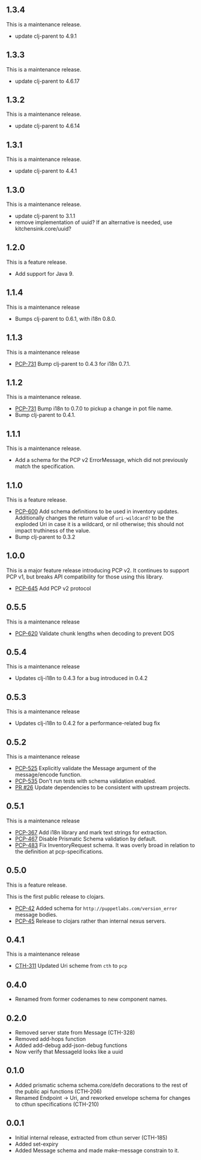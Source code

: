 ## 1.3.4

This is a maintenance release.

* update clj-parent to 4.9.1

## 1.3.3

This is a maintenance release.

* update clj-parent to 4.6.17


## 1.3.2

This is a maintenance release.

* update clj-parent to 4.6.14

## 1.3.1

This is a maintenance release.

* update clj-parent to 4.4.1


## 1.3.0

This is a maintenance release.

* update clj-parent to 3.1.1
* remove implementation of uuid?  If an alternative is needed, use kitchensink.core/uuid?

## 1.2.0

This is a feature release.

* Add support for Java 9.

## 1.1.4

This is a maintenance release

* Bumps clj-parent to 0.6.1, with i18n 0.8.0.

## 1.1.3

This is a maintenance release

* [PCP-731](https://tickets.puppetlabs.com/browse/PCP-731) Bump clj-parent to
  0.4.3 for i18n 0.7.1.

## 1.1.2

This is a maintenance release.

* [PCP-731](https://tickets.puppetlabs.com/browse/PCP-731) Bump i18n to 0.7.0
  to pickup a change in pot file name.
* Bump clj-parent to 0.4.1.

## 1.1.1

This is a maintenance release.

* Add a schema for the PCP v2 ErrorMessage, which did not previously match the
  specification.

## 1.1.0

This is a feature release.

* [PCP-600](https://tickets.puppetlabs.com/browse/PCP-600) Add schema
  definitions to be used in inventory updates. Additionally changes the
  return value of `uri-wildcard?` to be the exploded Uri in case it is a
  wildcard, or nil otherwise; this should not impact truthiness of the value.
* Bump clj-parent to 0.3.2

## 1.0.0

This is a major feature release introducing PCP v2. It continues to support PCP
v1, but breaks API compatibility for those using this library.

* [PCP-645](https://tickets.puppetlabs.com/browse/PCP-645) Add PCP v2 protocol

## 0.5.5

This is a maintenance release

* [PCP-620](https://tickets.puppetlabs.com/browse/PCP-620) Validate chunk
  lengths when decoding to prevent DOS

## 0.5.4

This is a maintenance release

* Updates clj-i18n to 0.4.3 for a bug introduced in 0.4.2

## 0.5.3

This is a maintenance release

* Updates clj-i18n to 0.4.2 for a performance-related bug fix

## 0.5.2

This is a maintenance release

* [PCP-525](https://tickets.puppetlabs.com/browse/PCP-525) Explicitly
  validate the Message argument of the message/encode function.
* [PCP-535](https://tickets.puppetlabs.com/browse/PCP-535) Don't run tests
  with schema validation enabled.
* [PR #26](https://github.com/puppetlabs/clj-pcp-common/pull/26) Update
  dependencies to be consistent with upstream projects.

## 0.5.1

This is a maintenance release

* [PCP-367](https://tickets.puppetlabs.com/browse/PCP-367) Add i18n library
  and mark text strings for extraction.
* [PCP-467](https://tickets.puppetlabs.com/browse/PCP-467) Disable Prismatic
  Schema validation by default.
* [PCP-483](https://tickets.puppetlabs.com/browse/PCP-483) Fix InventoryRequest
  schema. It was overly broad in relation to the definition at
  pcp-specifications.

## 0.5.0

This is a feature release.

This is the first public release to clojars.

* [PCP-42](https://tickets.puppetlabs.com/browse/PCP-42) Added schema for
  `http://puppetlabs.com/version_error` message bodies.
* [PCP-45](https://tickets.puppetlabs.com/browse/PCP-45) Release to clojars
  rather than internal nexus servers.

## 0.4.1

This is a maintenance release

* [CTH-311](https://tickets.puppetlabs.com/browse/CTH-311) Updated
  Uri scheme from `cth` to `pcp`

## 0.4.0

* Renamed from former codenames to new component names.

## 0.2.0

* Removed server state from Message (CTH-328)
* Removed add-hops function
* Added add-debug add-json-debug functions
* Now verify that MessageId looks like a uuid

## 0.1.0

* Added prismatic schema schema.core/defn decorations to the rest of
  the public api functions (CTH-206)
* Renamed Endpoint -> Uri, and reworked envelope schema for changes to
  cthun specifications (CTH-210)

## 0.0.1

* Initial internal release, extracted from cthun server (CTH-185)
* Added set-expiry
* Added Message schema and made make-message constrain to it.
